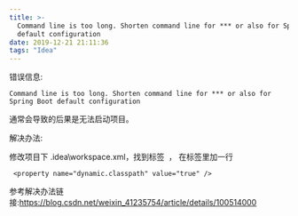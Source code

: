 ```yaml
---
title: >-
  Command line is too long. Shorten command line for *** or also for Spring Boot
  default configuration
date: 2019-12-21 21:11:36
tags: "Idea"
---
```


错误信息:
```
Command line is too long. Shorten command line for *** or also for Spring Boot default configuration

```
通常会导致的后果是无法启动项目。

解决办法:

修改项目下 .idea\workspace.xml，找到标签 <component name="PropertiesComponent"> ， 在标签里加一行 
```
 <property name="dynamic.classpath" value="true" />

```

参考解决办法链接:https://blog.csdn.net/weixin_41235754/article/details/100514000
<!--more-->